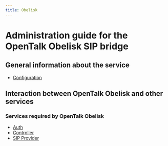 ```yaml
---
title: Obelisk
---
```


# Administration guide for the OpenTalk Obelisk SIP bridge

## General information about the service

- [Configuration](configuration.md)

## Interaction between OpenTalk Obelisk and other services

### Services required by OpenTalk Obelisk

- [Auth](auth.md)
- [Controller](controller.md)
- [SIP Provider](sip.md)
